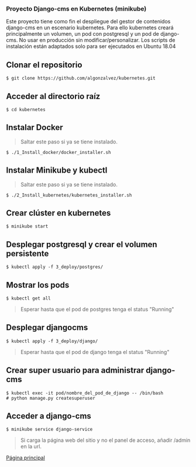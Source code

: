 ### Proyecto Django-cms en Kubernetes (minikube)
Este proyecto tiene como fin el despliegue del gestor de contenidos django-cms en un escenario kubernetes. Para ello kubernetes creará principalmente un volumen, un pod con postgresql y un pod de django-cms.
No usar en producción sin modificar/personalizar.
Los scripts de instalación están adaptados solo para ser ejecutados en Ubuntu 18.04

## Clonar el repositorio

```
$ git clone https://github.com/algonzalvez/kubernetes.git
```

## Acceder al directorio raíz

```
$ cd kubernetes
```


## Instalar Docker
> Saltar este paso si ya se tiene instalado.

```
$ ./1_Install_docker/docker_installer.sh 
```

## Instalar Minikube y kubectl
> Saltar este paso si ya se tiene instalado.

```
$ ./2_Install_kubernetes/kubernetes_installer.sh
```

## Crear clúster en kubernetes

```
$ minikube start
```

## Desplegar postgresql y crear el volumen persistente

```
$ kubectl apply -f 3_deploy/postgres/
```

## Mostrar los pods

```
$ kubectl get all
```
> Esperar hasta que el pod de postgres tenga el status "Running"

## Desplegar djangocms

```
$ kubectl apply -f 3_deploy/django/
```
> Esperar hasta que el pod de django tenga el status "Running"

## Crear super usuario para administrar django-cms

```
$ kubectl exec -it pod/nombre_del_pod_de_django -- /bin/bash
# python manage.py createsuperuser
```

## Acceder a django-cms

```
$ minikube service django-service
```

> Si carga la página web del sitio y no el panel de acceso, añadir /admin en la url.



[Página principal](https://algonzalvez.github.io/)
